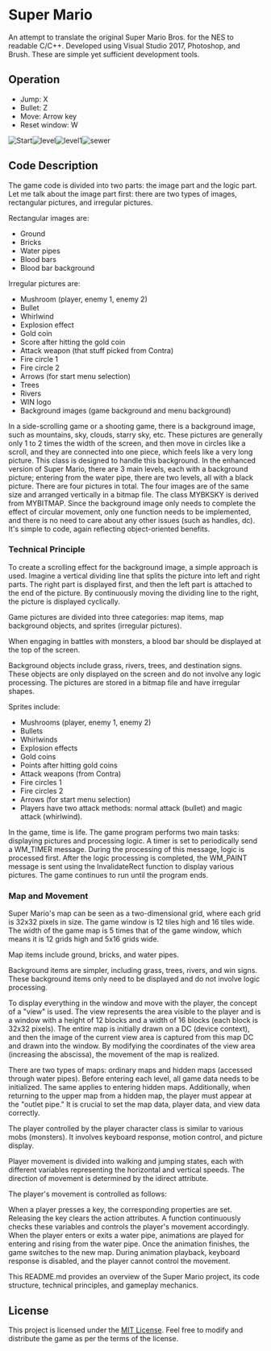 # Super Mario

An attempt to translate the original Super Mario Bros. for the NES to readable C/C++. Developed using Visual Studio 2017, Photoshop, and Brush. These are simple yet sufficient development tools.

## Operation

- Jump: X
- Bullet: Z
- Move: Arrow key
- Reset window: W

![Start](./docs/images/start.png)![level](./docs/images/level.png)![level1](./docs/images/level1.png)![sewer](./docs/images/sewer.png)
## Code Description

The game code is divided into two parts: the image part and the logic part. Let me talk about the image part first: there are two types of images, rectangular pictures, and irregular pictures.

Rectangular images are:
- Ground
- Bricks
- Water pipes
- Blood bars
- Blood bar background

Irregular pictures are:
- Mushroom (player, enemy 1, enemy 2)
- Bullet
- Whirlwind
- Explosion effect
- Gold coin
- Score after hitting the gold coin
- Attack weapon (that stuff picked from Contra)
- Fire circle 1
- Fire circle 2
- Arrows (for start menu selection)
- Trees
- Rivers
- WIN logo
- Background images (game background and menu background)

In a side-scrolling game or a shooting game, there is a background image, such as mountains, sky, clouds, starry sky, etc. These pictures are generally only 1 to 2 times the width of the screen, and then move in circles like a scroll, and they are connected into one piece, which feels like a very long picture. This class is designed to handle this background. In the enhanced version of Super Mario, there are 3 main levels, each with a background picture; entering from the water pipe, there are two levels, all with a black picture. There are four pictures in total. The four images are of the same size and arranged vertically in a bitmap file. The class MYBKSKY is derived from MYBITMAP. Since the background image only needs to complete the effect of circular movement, only one function needs to be implemented, and there is no need to care about any other issues (such as handles, dc). It's simple to code, again reflecting object-oriented benefits.

### Technical Principle

To create a scrolling effect for the background image, a simple approach is used. Imagine a vertical dividing line that splits the picture into left and right parts. The right part is displayed first, and then the left part is attached to the end of the picture. By continuously moving the dividing line to the right, the picture is displayed cyclically.

Game pictures are divided into three categories: map items, map background objects, and sprites (irregular pictures).

When engaging in battles with monsters, a blood bar should be displayed at the top of the screen.

Background objects include grass, rivers, trees, and destination signs. These objects are only displayed on the screen and do not involve any logic processing. The pictures are stored in a bitmap file and have irregular shapes.

Sprites include:

- Mushrooms (player, enemy 1, enemy 2)
- Bullets
- Whirlwinds
- Explosion effects
- Gold coins
- Points after hitting gold coins
- Attack weapons (from Contra)
- Fire circles 1
- Fire circles 2
- Arrows (for start menu selection)
- Players have two attack methods: normal attack (bullet) and magic attack (whirlwind).

In the game, time is life. The game program performs two main tasks: displaying pictures and processing logic. A timer is set to periodically send a WM_TIMER message. During the processing of this message, logic is processed first. After the logic processing is completed, the WM_PAINT message is sent using the InvalidateRect function to display various pictures. The game continues to run until the program ends.

### Map and Movement

Super Mario's map can be seen as a two-dimensional grid, where each grid is 32x32 pixels in size. The game window is 12 tiles high and 16 tiles wide. The width of the game map is 5 times that of the game window, which means it is 12 grids high and 5x16 grids wide.

Map items include ground, bricks, and water pipes.

Background items are simpler, including grass, trees, rivers, and win signs. These background items only need to be displayed and do not involve logic processing.

To display everything in the window and move with the player, the concept of a "view" is used. The view represents the area visible to the player and is a window with a height of 12 blocks and a width of 16 blocks (each block is 32x32 pixels). The entire map is initially drawn on a DC (device context), and then the image of the current view area is captured from this map DC and drawn into the window. By modifying the coordinates of the view area (increasing the abscissa), the movement of the map is realized.

There are two types of maps: ordinary maps and hidden maps (accessed through water pipes). Before entering each level, all game data needs to be initialized. The same applies to entering hidden maps. Additionally, when returning to the upper map from a hidden map, the player must appear at the "outlet pipe." It is crucial to set the map data, player data, and view data correctly.

The player controlled by the player character class is similar to various mobs (monsters). It involves keyboard response, motion control, and picture display.

Player movement is divided into walking and jumping states, each with different variables representing the horizontal and vertical speeds. The direction of movement is determined by the idirect attribute.

The player's movement is controlled as follows:

When a player presses a key, the corresponding properties are set. Releasing the key clears the action attributes.
A function continuously checks these variables and controls the player's movement accordingly.
When the player enters or exits a water pipe, animations are played for entering and rising from the water pipe. Once the animation finishes, the game switches to the new map. During animation playback, keyboard response is disabled, and the player cannot control the movement.

This README.md provides an overview of the Super Mario project, its code structure, technical principles, and gameplay mechanics.

## License

This project is licensed under the [MIT License](LICENSE). Feel free to modify and distribute the game as per the terms of the license.
